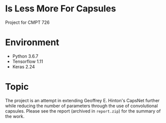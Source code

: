# Is Less More For Capsules

Project for CMPT 726

# Environment

- Python 3.6.7
- Tensorflow 1.11
- Keras 2.24

# Topic
The project is an attempt in extending Geoffrey E. Hinton's CapsNet further while reducing the number of parameters through the use
of convolutional capsules. Please see the report (archived in `report.zip`) for the summary of the work.
